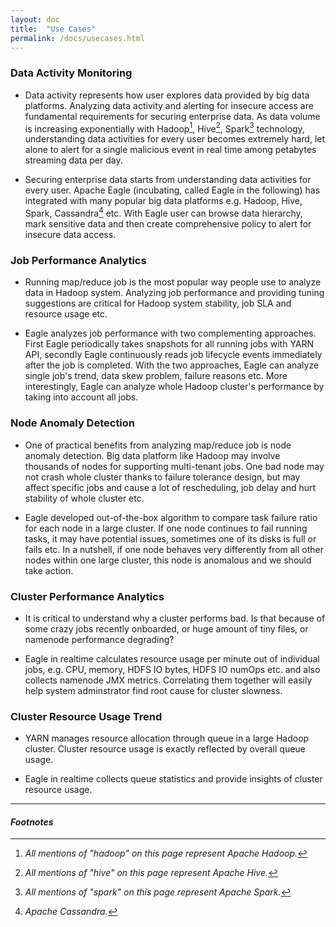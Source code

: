```yaml
---
layout: doc
title:  "Use Cases"
permalink: /docs/usecases.html
---
```


### Data Activity Monitoring

* Data activity represents how user explores data provided by big data platforms. Analyzing data activity and alerting for insecure access are fundamental requirements for securing enterprise data. As data volume is increasing exponentially with Hadoop[^HADOOP], Hive[^HIVE], Spark[^SPARK] technology, understanding data activities for every user becomes extremely hard,  let alone to alert for a single malicious event in real time among petabytes streaming data per day.

* Securing enterprise data starts from understanding data activities for every user. Apache Eagle (incubating, called Eagle in the following) has integrated with many popular big data platforms e.g. Hadoop, Hive, Spark, Cassandra[^CASSANDRA] etc. With Eagle user can browse data hierarchy, mark sensitive data and then create comprehensive policy to alert for insecure data access.

### Job Performance Analytics

* Running map/reduce job is the most popular way people use to analyze data in Hadoop system. Analyzing job performance and providing tuning suggestions are critical for Hadoop system stability, job SLA and resource usage etc. 

* Eagle analyzes job performance with two complementing approaches. First Eagle periodically takes snapshots for all running jobs with YARN API, secondly Eagle continuously reads job lifecycle events immediately after the job is completed. With the two approaches, Eagle can analyze single job's trend, data skew problem, failure reasons etc. More interestingly, Eagle can analyze whole Hadoop cluster's performance by taking into account all jobs.

### Node Anomaly Detection

* One of practical benefits from analyzing map/reduce job is node anomaly detection. Big data platform like Hadoop may involve thousands of nodes for supporting multi-tenant jobs. One bad node may not crash whole cluster thanks to failure tolerance design, but may affect specific jobs and cause a lot of rescheduling, job delay and hurt stability of whole cluster etc.

* Eagle developed out-of-the-box algorithm to compare task failure ratio for each node in a large cluster. If one node continues to fail running tasks, it may have potential issues, sometimes one of its disks is full or fails etc. In a nutshell, if one node behaves very differently from all other nodes within one large cluster, this node is anomalous and we should take action.

### Cluster Performance Analytics

* It is critical to understand why a cluster performs bad. Is that because of some crazy jobs recently onboarded, or huge amount of tiny files, or namenode performance degrading?

* Eagle in realtime calculates resource usage per minute out of individual jobs, e.g. CPU, memory, HDFS IO bytes, HDFS IO numOps etc. and also collects namenode JMX metrics. Correlating them together will easily help system adminstrator find root cause for cluster slowness.

### Cluster Resource Usage Trend

* YARN manages resource allocation through queue in a large Hadoop cluster. Cluster resource usage is exactly reflected by overall queue usage.

* Eagle in realtime collects queue statistics and provide insights of cluster resource usage.



---

#### *Footnotes*

[^HADOOP]:*All mentions of "hadoop" on this page represent Apache Hadoop.*
[^HIVE]:*All mentions of "hive" on this page represent Apache Hive.*
[^SPARK]:*All mentions of "spark" on this page represent Apache Spark.*
[^CASSANDRA]:*Apache Cassandra.*


